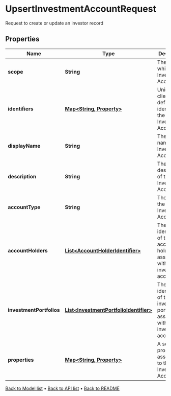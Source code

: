 

# UpsertInvestmentAccountRequest

Request to create or update an investor record

## Properties

| Name | Type | Description | Notes |
|------------ | ------------- | ------------- | -------------|
|**scope** | **String** | The scope in which the Investment Account lies. |  |
|**identifiers** | [**Map&lt;String, Property&gt;**](Property.md) | Unique client-defined identifiers of the Investment Account. |  |
|**displayName** | **String** | The display name of the Investment Account |  |
|**description** | **String** | The description of the Investment Account |  [optional] |
|**accountType** | **String** | The type of the of the Investment Account. |  |
|**accountHolders** | [**List&lt;AccountHolderIdentifier&gt;**](AccountHolderIdentifier.md) | The identification of the account holders associated with this investment account |  [optional] |
|**investmentPortfolios** | [**List&lt;InvestmentPortfolioIdentifier&gt;**](InvestmentPortfolioIdentifier.md) | The identification of the investment portfolios associated with this investment account |  [optional] |
|**properties** | [**Map&lt;String, Property&gt;**](Property.md) | A set of properties associated to the Investment Account. |  [optional] |



[Back to Model list](../README.md#documentation-for-models) &#8226; [Back to API list](../README.md#documentation-for-api-endpoints) &#8226; [Back to README](../README.md)


